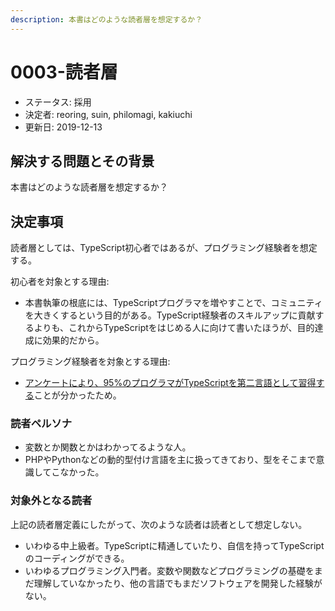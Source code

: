 ```yaml
---
description: 本書はどのような読者層を想定するか？
---
```


# 0003-読者層

- ステータス: 採用
- 決定者: reoring, suin, philomagi, kakiuchi
- 更新日: 2019-12-13

## 解決する問題とその背景

本書はどのような読者層を想定するか？

## 決定事項

読者層としては、TypeScript初心者ではあるが、プログラミング経験者を想定する。

初心者を対象とする理由:

- 本書執筆の根底には、TypeScriptプログラマを増やすことで、コミュニティを大きくするという目的がある。TypeScript経験者のスキルアップに貢献するよりも、これからTypeScriptをはじめる人に向けて書いたほうが、目的達成に効果的だから。

プログラミング経験者を対象とする理由:

- [アンケートにより、95%のプログラマがTypeScriptを第二言語として習得する](https://twitter.com/suin/status/1195159863665422338)ことが分かったため。

### 読者ペルソナ

- 変数とか関数とかはわかってるような人。
- PHPやPythonなどの動的型付け言語を主に扱ってきており、型をそこまで意識してこなかった。

### 対象外となる読者

上記の読者層定義にしたがって、次のような読者は読者として想定しない。

- いわゆる中上級者。TypeScriptに精通していたり、自信を持ってTypeScriptのコーディングができる。
- いわゆるプログラミング入門者。変数や関数などプログラミングの基礎をまだ理解していなかったり、他の言語でもまだソフトウェアを開発した経験がない。

